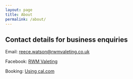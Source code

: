 ```yaml
---
layout: page
title: About
permalink: /about/
---
```


## Contact details for business enquiries

Email: reece.watson@rwmvaleting.co.uk

Facebook: [RWM Valeting](https://www.facebook.com/profile.php?id=61573537656468)

Booking: [Using cal.com](cal.com/rwmvaleting)